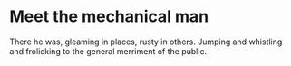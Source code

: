 Meet the mechanical man
===============

There he was, gleaming in places, rusty in others. Jumping and
whistling and frolicking to the general merriment of the public. 
